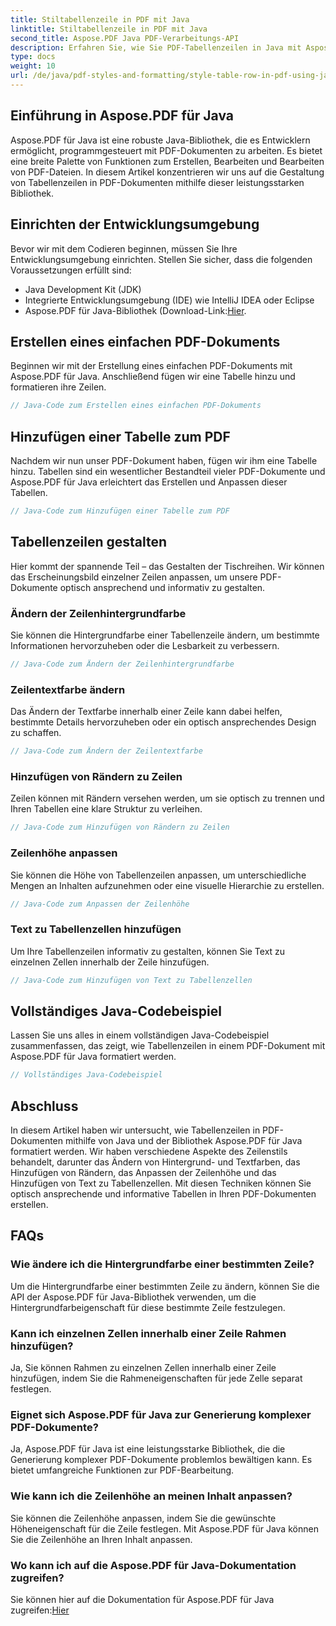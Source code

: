 ```yaml
---
title: Stiltabellenzeile in PDF mit Java
linktitle: Stiltabellenzeile in PDF mit Java
second_title: Aspose.PDF Java PDF-Verarbeitungs-API
description: Erfahren Sie, wie Sie PDF-Tabellenzeilen in Java mit Aspose.PDF für Java formatieren. Passen Sie Farben an, fügen Sie Rahmen hinzu und mehr in dieser umfassenden Anleitung.
type: docs
weight: 10
url: /de/java/pdf-styles-and-formatting/style-table-row-in-pdf-using-java/
---
```


## Einführung in Aspose.PDF für Java

Aspose.PDF für Java ist eine robuste Java-Bibliothek, die es Entwicklern ermöglicht, programmgesteuert mit PDF-Dokumenten zu arbeiten. Es bietet eine breite Palette von Funktionen zum Erstellen, Bearbeiten und Bearbeiten von PDF-Dateien. In diesem Artikel konzentrieren wir uns auf die Gestaltung von Tabellenzeilen in PDF-Dokumenten mithilfe dieser leistungsstarken Bibliothek.

## Einrichten der Entwicklungsumgebung

Bevor wir mit dem Codieren beginnen, müssen Sie Ihre Entwicklungsumgebung einrichten. Stellen Sie sicher, dass die folgenden Voraussetzungen erfüllt sind:

- Java Development Kit (JDK)
- Integrierte Entwicklungsumgebung (IDE) wie IntelliJ IDEA oder Eclipse
-  Aspose.PDF für Java-Bibliothek (Download-Link:[Hier](https://releases.aspose.com/pdf/java/).

## Erstellen eines einfachen PDF-Dokuments

Beginnen wir mit der Erstellung eines einfachen PDF-Dokuments mit Aspose.PDF für Java. Anschließend fügen wir eine Tabelle hinzu und formatieren ihre Zeilen.

```java
// Java-Code zum Erstellen eines einfachen PDF-Dokuments
```

## Hinzufügen einer Tabelle zum PDF

Nachdem wir nun unser PDF-Dokument haben, fügen wir ihm eine Tabelle hinzu. Tabellen sind ein wesentlicher Bestandteil vieler PDF-Dokumente und Aspose.PDF für Java erleichtert das Erstellen und Anpassen dieser Tabellen.

```java
// Java-Code zum Hinzufügen einer Tabelle zum PDF
```

## Tabellenzeilen gestalten

Hier kommt der spannende Teil – das Gestalten der Tischreihen. Wir können das Erscheinungsbild einzelner Zeilen anpassen, um unsere PDF-Dokumente optisch ansprechend und informativ zu gestalten.

### Ändern der Zeilenhintergrundfarbe

Sie können die Hintergrundfarbe einer Tabellenzeile ändern, um bestimmte Informationen hervorzuheben oder die Lesbarkeit zu verbessern.

```java
// Java-Code zum Ändern der Zeilenhintergrundfarbe
```

### Zeilentextfarbe ändern

Das Ändern der Textfarbe innerhalb einer Zeile kann dabei helfen, bestimmte Details hervorzuheben oder ein optisch ansprechendes Design zu schaffen.

```java
// Java-Code zum Ändern der Zeilentextfarbe
```

### Hinzufügen von Rändern zu Zeilen

Zeilen können mit Rändern versehen werden, um sie optisch zu trennen und Ihren Tabellen eine klare Struktur zu verleihen.

```java
// Java-Code zum Hinzufügen von Rändern zu Zeilen
```

### Zeilenhöhe anpassen

Sie können die Höhe von Tabellenzeilen anpassen, um unterschiedliche Mengen an Inhalten aufzunehmen oder eine visuelle Hierarchie zu erstellen.

```java
// Java-Code zum Anpassen der Zeilenhöhe
```

### Text zu Tabellenzellen hinzufügen

Um Ihre Tabellenzeilen informativ zu gestalten, können Sie Text zu einzelnen Zellen innerhalb der Zeile hinzufügen.

```java
// Java-Code zum Hinzufügen von Text zu Tabellenzellen
```

## Vollständiges Java-Codebeispiel

Lassen Sie uns alles in einem vollständigen Java-Codebeispiel zusammenfassen, das zeigt, wie Tabellenzeilen in einem PDF-Dokument mit Aspose.PDF für Java formatiert werden.

```java
// Vollständiges Java-Codebeispiel
```

## Abschluss

In diesem Artikel haben wir untersucht, wie Tabellenzeilen in PDF-Dokumenten mithilfe von Java und der Bibliothek Aspose.PDF für Java formatiert werden. Wir haben verschiedene Aspekte des Zeilenstils behandelt, darunter das Ändern von Hintergrund- und Textfarben, das Hinzufügen von Rändern, das Anpassen der Zeilenhöhe und das Hinzufügen von Text zu Tabellenzellen. Mit diesen Techniken können Sie optisch ansprechende und informative Tabellen in Ihren PDF-Dokumenten erstellen.

## FAQs

### Wie ändere ich die Hintergrundfarbe einer bestimmten Zeile?

Um die Hintergrundfarbe einer bestimmten Zeile zu ändern, können Sie die API der Aspose.PDF für Java-Bibliothek verwenden, um die Hintergrundfarbeigenschaft für diese bestimmte Zeile festzulegen.

### Kann ich einzelnen Zellen innerhalb einer Zeile Rahmen hinzufügen?

Ja, Sie können Rahmen zu einzelnen Zellen innerhalb einer Zeile hinzufügen, indem Sie die Rahmeneigenschaften für jede Zelle separat festlegen.

### Eignet sich Aspose.PDF für Java zur Generierung komplexer PDF-Dokumente?

Ja, Aspose.PDF für Java ist eine leistungsstarke Bibliothek, die die Generierung komplexer PDF-Dokumente problemlos bewältigen kann. Es bietet umfangreiche Funktionen zur PDF-Bearbeitung.

### Wie kann ich die Zeilenhöhe an meinen Inhalt anpassen?

Sie können die Zeilenhöhe anpassen, indem Sie die gewünschte Höheneigenschaft für die Zeile festlegen. Mit Aspose.PDF für Java können Sie die Zeilenhöhe an Ihren Inhalt anpassen.

### Wo kann ich auf die Aspose.PDF für Java-Dokumentation zugreifen?

 Sie können hier auf die Dokumentation für Aspose.PDF für Java zugreifen:[Hier](https://reference.aspose.com/pdf/java/)